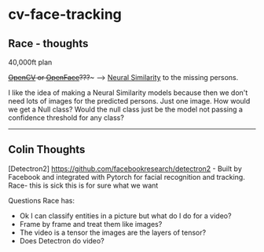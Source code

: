 # cv-face-tracking


Race - thoughts
--------------------------------------------------------------------------------------------------------------------------------------------------------------------
40,000ft plan

~~[OpenCV](https://opencv.org) or [OpenFace](https://cmusatyalab.github.io/openface/)???~~~ --> [Neural Similarity](https://peltarion.com/blog/data-science/image-similarity-explained) to the missing persons.

I like the idea of making a Neural Similarity models because then we don't need lots of images for the predicted persons. Just one image. How would we get a Null class? Would the null class just be the model not passing a confidence threshold for any class?

--------------------------------------------------------------------------------------------------------------------------------------------------------------------

**Colin Thoughts**
--------------------------------------------------------------------------------------------------------------------------------------------------------------------
[Detectron2] https://github.com/facebookresearch/detectron2 - Built by Facebook and integrated with Pytorch for facial recognition and tracking. Race- this is sick this is for sure what we want


Questions Race has:
- Ok I can classify entities in a picture but what do I do for a video? 
- Frame by frame and treat them like images? 
- The video is a tensor the images are the layers of tensor? 
- Does Detectron do video?
